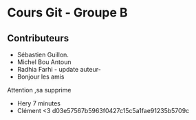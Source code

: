 # Cours Git - Groupe B

## Contributeurs

* Sébastien Guillon.
* Michel Bou Antoun
* Radhia Farhi - update auteur-
* Bonjour les amis

Attention ,sa supprime


* Hery 7 minutes
* Clément <3
 d03e57567b5963f0427c15c5a1fae91235b5709c
